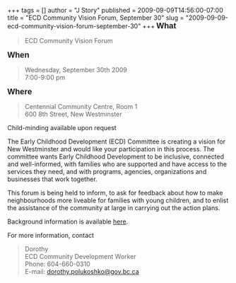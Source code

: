 +++
tags = []
author = "J Story"
published = 2009-09-09T14:56:00-07:00
title = "ECD Community Vision Forum, September 30"
slug = "2009-09-09-ecd-community-vision-forum-september-30"
+++
<span style="font-weight: bold;font-size:130%;"><span
style="font-family:arial;">What</span></span>  

> ECD Community Vision Forum

<span style="font-weight: bold;font-size:130%;"><span
style="font-family:arial;">When</span></span>  

> Wednesday, September 30th 2009  
> 7:00-9:00 pm

<span style="font-weight: bold;font-size:130%;"><span
style="font-family:arial;">Where</span></span>  

> Centennial Community Centre, Room 1  
> 600 8th Street, New Westminster  

Child-minding available upon request  
  
The Early Childhood Development (ECD) Committee is creating a vision for
New Westminster and would like your participation in this process. The
committee wants Early Childhood Development to be inclusive, connected
and well-informed, with families who are supported and have access to
the services they need, and with programs, agencies, organizations and
businesses that work together.  
  
This forum is being held to inform, to ask for feedback about how to
make neighbourhoods more liveable for families with young children, and
to enlist the assistance of the community at large in carrying out the
action plans.  
  
Background information is available
[here](http://docs.google.com/View?id=dc6j7sqd_85d2w5vz4t).  
  
For more information, contact  

> Dorothy  
> ECD Community Development Worker  
> Phone: 604-660-0310  
> E-mail: dorothy.polukoshko@gov.bc.ca
